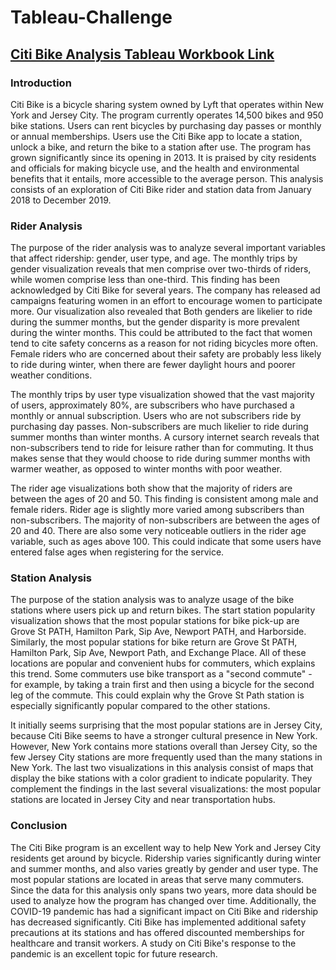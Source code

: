 # Tableau-Challenge

## [Citi Bike Analysis Tableau Workbook Link](https://public.tableau.com/profile/shruti.jadhav#!/vizhome/CitiBikeAnalysis_15969589849870/RiderAnalysis)

### Introduction

Citi Bike is a bicycle sharing system owned by Lyft that operates within New York and Jersey City. The program currently operates 14,500 bikes and 950 bike stations. Users can rent bicycles by purchasing day passes or monthly or annual memberships. Users use the Citi Bike app to locate a station, unlock a bike, and return the bike to a station after use. The program has grown significantly since its opening in 2013. It is praised by city residents and officials for making bicycle use, and the health and environmental benefits that it entails, more accessible to the average person. This analysis consists of an exploration of Citi Bike rider and station data from January 2018 to December 2019.

### Rider Analysis

The purpose of the rider analysis was to analyze several important variables that affect ridership: gender, user type, and age. The monthly trips by gender visualization reveals that men comprise over two-thirds of riders, while women comprise less than one-third. This finding has been acknowledged by Citi Bike for several years. The company has released ad campaigns featuring women in an effort to encourage women to participate more. Our visualization also revealed that Both genders are likelier to ride during the summer months, but the gender disparity is more prevalent during the winter months. This could be attributed to the fact that women tend to cite safety concerns as a reason for not riding bicycles more often. Female riders who are concerned about their safety are probably less likely to ride during winter, when there are fewer daylight hours and poorer weather conditions.

The monthly trips by user type visualization showed that the vast majority of users, approximately 80%, are subscribers who have purchased a monthly or annual subscription. Users who are not subscribers ride by purchasing day passes. Non-subscribers are much likelier to ride during summer months than winter months. A cursory internet search reveals that non-subscribers tend to ride for leisure rather than for commuting. It thus makes sense that they would choose to ride during summer months with warmer weather, as opposed to winter months with poor weather.

The rider age visualizations both show that the majority of riders are between the ages of 20 and 50. This finding is consistent among male and female riders. Rider age is slightly more varied among subscribers than non-subscribers. The majority of non-subscribers are between the ages of 20 and 40. There are also some very noticeable outliers in the rider age variable, such as ages above 100. This could indicate that some users have entered false ages when registering for the service.

### Station Analysis

The purpose of the station analysis was to analyze usage of the bike stations where users pick up and return bikes. The start station popularity visualization shows that the most popular stations for bike pick-up are Grove St PATH, Hamilton Park, Sip Ave, Newport PATH, and Harborside. Similarly, the most popular stations for bike return are Grove St PATH, Hamilton Park, Sip Ave, Newport Path, and Exchange Place. All of these locations are popular and convenient hubs for commuters, which explains this trend. Some commuters use bike transport as a "second commute" - for example, by taking a train first and then using a bicycle for the second leg of the commute. This could explain why the Grove St Path station is especially significantly popular compared to the other stations. 

It initially seems surprising that the most popular stations are in Jersey City, because Citi Bike seems to have a stronger cultural presence in New York. However, New York contains more stations overall than Jersey City, so the few Jersey City stations are more frequently used than the many stations in New York. The last two visualizations in this analysis consist of maps that display the bike stations with a color gradient to indicate popularity. They complement the findings in the last several visualizations: the most popular stations are located in Jersey City and near transportation hubs.

### Conclusion

The Citi Bike program is an excellent way to help New York and Jersey City residents get around by bicycle. Ridership varies significantly during winter and summer months, and also varies greatly by gender and user type. The most popular stations are located in areas that serve many commuters. Since the data for this analysis only spans two years, more data should be used to analyze how the program has changed over time. Additionally, the COVID-19 pandemic has had a significant impact on Citi Bike and ridership has decreased significantly. Citi Bike has implemented additional safety precautions at its stations and has offered discounted memberships for healthcare and transit workers. A study on Citi Bike's response to the pandemic is an excellent topic for future research.
